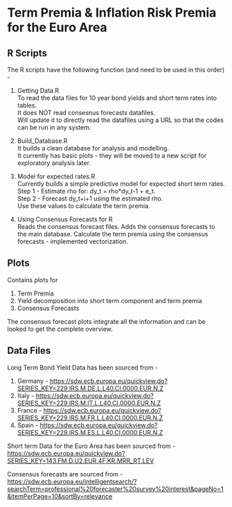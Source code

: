 # Term Premia &amp; Inflation Risk Premia for the Euro Area

## R Scripts
The R scripts have the following function (and need to be used in this order) -
1. Getting Data.R  
  To read the data files for 10 year bond yields and short term rates into tables.  
  It does NOT read consesnus forecasts datafiles.  
  Will update it to directly read the datafiles using a URL so that the codes can be run in any system. 
  
2. Build_Database.R  
  It builds a clean database for analysis and modelling.  
  It currently has basic plots - they will be moved to a new script for exploratory analysis later.  
  
3. Model for expected rates.R  
  Currently builds a simple predictive model for expected short term rates.  
  Step 1 - Estimate rho for: dy_t = rho*dy_t-1 + e_t.  
  Step 2 - Forecast dy_t+i+1 using the estimated rho.  
  Use these values to calculate the term premia.  
  
4. Using Consensus Forecasts for R  
  Reads the consensus forecast files. 
  Adds the consensus forecasts to the main database. 
  Calculate the term premia using the consensus forecasts - implemented vectorization. 

## Plots
Contains plots for
  1. Term Premia
  2. Yield decomposition into short term component and term premia
  3. Consensus Forecasts

The consensus forecast plots integrate all the information and can be looked to get the complete overview.

## Data Files
Long Term Bond Yield Data has been sourced from -
1. Germany - https://sdw.ecb.europa.eu/quickview.do?SERIES_KEY=229.IRS.M.DE.L.L40.CI.0000.EUR.N.Z
2. Italy - https://sdw.ecb.europa.eu/quickview.do?SERIES_KEY=229.IRS.M.IT.L.L40.CI.0000.EUR.N.Z
3. France - https://sdw.ecb.europa.eu/quickview.do?SERIES_KEY=229.IRS.M.FR.L.L40.CI.0000.EUR.N.Z
4. Spain - https://sdw.ecb.europa.eu/quickview.do?SERIES_KEY=229.IRS.M.ES.L.L40.CI.0000.EUR.N.Z
  
Short term Data for the Euro Area has been sourced from -  
https://sdw.ecb.europa.eu/quickview.do?SERIES_KEY=143.FM.D.U2.EUR.4F.KR.MRR_RT.LEV

Consensus forecasts are sourced from -  
https://sdw.ecb.europa.eu/intelligentsearch/?searchTerm=professional%20forecaster%20survey%20interest&pageNo=1&itemPerPage=10&sortBy=relevance  



  
